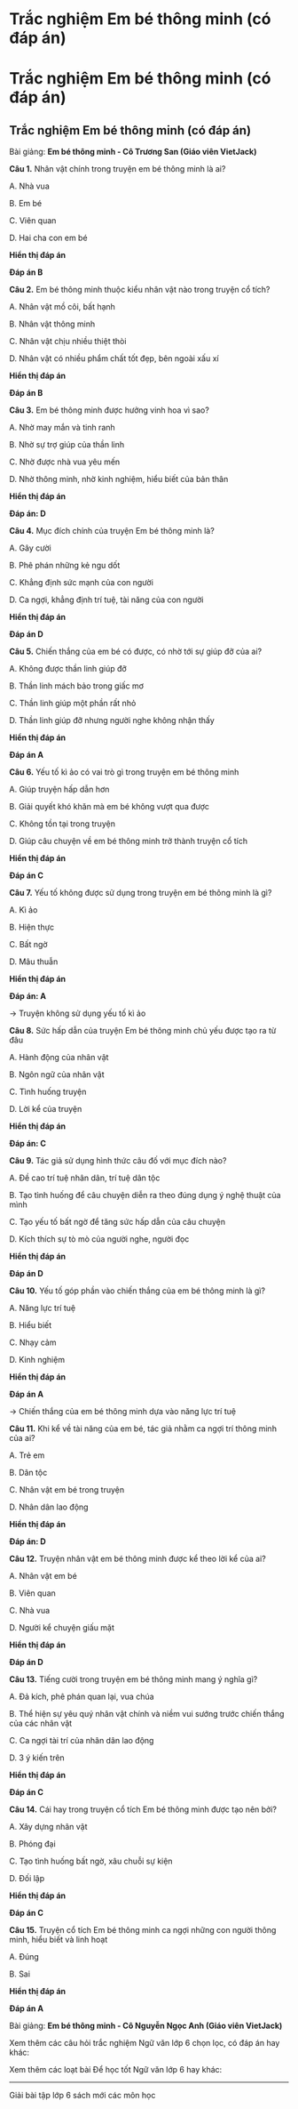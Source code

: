 # Trắc nghiệm Em bé thông minh (có đáp án)

# Trắc nghiệm Em bé thông minh (có đáp án)

## Trắc nghiệm Em bé thông minh (có đáp án)

Bài giảng: **Em bé thông minh - Cô Trương San (Giáo viên VietJack)**

**Câu 1.** Nhân vật chính trong truyện em bé thông minh là ai?

A. Nhà vua

B. Em bé

C. Viên quan

D. Hai cha con em bé

**Hiển thị đáp án**

**Đáp án B**

**Câu 2.** Em bé thông minh thuộc kiểu nhân vật nào trong truyện cổ tích?

A. Nhân vật mồ côi, bất hạnh

B. Nhân vật thông minh

C. Nhân vật chịu nhiều thiệt thòi

D. Nhân vật có nhiều phẩm chất tốt đẹp, bên ngoài xấu xí

**Hiển thị đáp án**

**Đáp án B**

**Câu 3.** Em bé thông minh được hưởng vinh hoa vì sao?

A. Nhờ may mắn và tinh ranh

B. Nhờ sự trợ giúp của thần linh

C. Nhờ được nhà vua yêu mến

D. Nhờ thông minh, nhờ kinh nghiệm, hiểu biết của bản thân

**Hiển thị đáp án**

**Đáp án: D**

**Câu 4.** Mục đích chính của truyện Em bé thông minh là?

A. Gây cười

B. Phê phán những kẻ ngu dốt

C. Khẳng định sức mạnh của con người

D. Ca ngợi, khẳng định trí tuệ, tài năng của con người

**Hiển thị đáp án**

**Đáp án D**

**Câu 5.** Chiến thắng của em bé có được, có nhờ tới sự giúp đỡ của ai?

A. Không được thần linh giúp đỡ

B. Thần linh mách bảo trong giấc mơ

C. Thần linh giúp một phần rất nhỏ

D. Thần linh giúp đỡ nhưng người nghe không nhận thấy

**Hiển thị đáp án**

**Đáp án A**

**Câu 6.** Yếu tố kì ảo có vai trò gì trong truyện em bé thông minh

A. Giúp truyện hấp dẫn hơn

B. Giải quyết khó khăn mà em bé không vượt qua được

C. Không tồn tại trong truyện

D. Giúp câu chuyện về em bé thông minh trở thành truyện cổ tích

**Hiển thị đáp án**

**Đáp án C**

**Câu 7.** Yếu tố không được sử dụng trong truyện em bé thông minh là gì?

A. Kì ảo

B. Hiện thực

C. Bất ngờ

D. Mâu thuẫn

**Hiển thị đáp án**

**Đáp án: A**

→ Truyện không sử dụng yếu tố kì ảo

**Câu 8.** Sức hấp dẫn của truyện Em bé thông minh chủ yếu được tạo ra từ đâu

A. Hành động của nhân vật

B. Ngôn ngữ của nhân vật

C. Tình huống truyện

D. Lời kể của truyện

**Hiển thị đáp án**

**Đáp án: C**

**Câu 9.** Tác giả sử dụng hình thức câu đố với mục đích nào?

A. Đề cao trí tuệ nhân dân, trí tuệ dân tộc

B. Tạo tình huống để câu chuyện diễn ra theo đúng dụng ý nghệ thuật của mình

C. Tạo yếu tố bất ngờ để tăng sức hấp dẫn của câu chuyện

D. Kích thích sự tò mò của người nghe, người đọc

**Hiển thị đáp án**

**Đáp án D**

**Câu 10.** Yếu tố góp phần vào chiến thắng của em bé thông minh là gì?

A. Năng lực trí tuệ

B. Hiểu biết

C. Nhạy cảm

D. Kinh nghiệm

**Hiển thị đáp án**

**Đáp án A**

→ Chiến thắng của em bé thông minh dựa vào năng lực trí tuệ

**Câu 11.** Khi kể về tài năng của em bé, tác giả nhằm ca ngợi trí thông minh của ai?

A. Trẻ em

B. Dân tộc

C. Nhân vật em bé trong truyện

D. Nhân dân lao động

**Hiển thị đáp án**

**Đáp án: D**

**Câu 12.** Truyện nhân vật em bé thông minh được kể theo lời kể của ai?

A. Nhân vật em bé

B. Viên quan

C. Nhà vua

D. Người kể chuyện giấu mặt

**Hiển thị đáp án**

**Đáp án D**

**Câu 13.** Tiếng cười trong truyện em bé thông minh mang ý nghĩa gì?

A. Đả kích, phê phán quan lại, vua chúa

B. Thể hiện sự yêu quý nhân vật chính và niềm vui sướng trước chiến thắng của các nhân vật

C. Ca ngợi tài trí của nhân dân lao động

D. 3 ý kiến trên

**Hiển thị đáp án**

**Đáp án C**

**Câu 14.** Cái hay trong truyện cổ tích Em bé thông minh được tạo nên bởi?

A. Xây dựng nhân vật

B. Phóng đại

C. Tạo tình huống bất ngờ, xâu chuỗi sự kiện

D. Đối lập

**Hiển thị đáp án**

**Đáp án C**

**Câu 15.** Truyện cổ tích Em bé thông minh ca ngợi những con người thông minh, hiểu biết và linh hoạt

A. Đúng

B. Sai

**Hiển thị đáp án**

**Đáp án A**

Bài giảng: **Em bé thông minh - Cô Nguyễn Ngọc Anh (Giáo viên VietJack)**

Xem thêm các câu hỏi trắc nghiệm Ngữ văn lớp 6 chọn lọc, có đáp án hay khác:

Xem thêm các loạt bài Để học tốt Ngữ văn lớp 6 hay khác:

* * *

Giải bài tập lớp 6 sách mới các môn học
